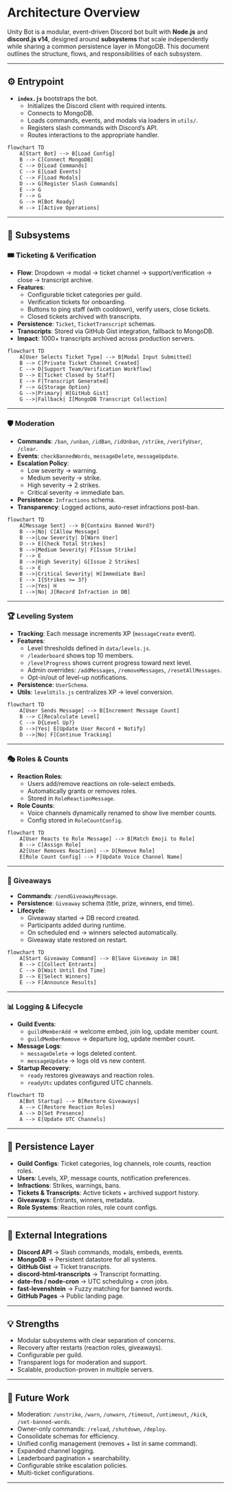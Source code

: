 # Architecture Overview

Unity Bot is a modular, event-driven Discord bot built with **Node.js** and **discord.js v14**, designed around **subsystems** that scale independently while sharing a common persistence layer in MongoDB. This document outlines the structure, flows, and responsibilities of each subsystem.

---

## ⚙️ Entrypoint
- **`index.js`** bootstraps the bot.
  - Initializes the Discord client with required intents.
  - Connects to MongoDB.
  - Loads commands, events, and modals via loaders in `utils/`.
  - Registers slash commands with Discord’s API.
  - Routes interactions to the appropriate handler.

```mermaid
flowchart TD
    A[Start Bot] --> B[Load Config]
    B --> C[Connect MongoDB]
    C --> D[Load Commands]
    C --> E[Load Events]
    C --> F[Load Modals]
    D --> G[Register Slash Commands]
    E --> G
    F --> G
    G --> H[Bot Ready]
    H --> I[Active Operations]
```

---

## 🧩 Subsystems

### 🎟 Ticketing & Verification
- **Flow**: Dropdown → modal → ticket channel → support/verification → close → transcript archive.
- **Features**:
  - Configurable ticket categories per guild.
  - Verification tickets for onboarding.
  - Buttons to ping staff (with cooldown), verify users, close tickets.
  - Closed tickets archived with transcripts.
- **Persistence**: `Ticket`, `TicketTranscript` schemas.
- **Transcripts**: Stored via GitHub Gist integration, fallback to MongoDB.
- **Impact**: 1000+ transcripts archived across production servers.

```mermaid
flowchart TD
    A[User Selects Ticket Type] --> B[Modal Input Submitted]
    B --> C[Private Ticket Channel Created]
    C --> D[Support Team/Verification Workflow]
    D --> E[Ticket Closed by Staff]
    E --> F[Transcript Generated]
    F --> G{Storage Option}
    G -->|Primary| H[GitHub Gist]
    G -->|Fallback| I[MongoDB Transcript Collection]
```

---

### 🛡 Moderation
- **Commands**: `/ban`, `/unban`, `/idBan`, `/idUnban`, `/strike`, `/verifyUser`, `/clear`.
- **Events**: `checkBannedWords`, `messageDelete`, `messageUpdate`.
- **Escalation Policy**:
  - Low severity → warning.
  - Medium severity → strike.
  - High severity → 2 strikes.
  - Critical severity → immediate ban.
- **Persistence**: `Infractions` schema.
- **Transparency**: Logged actions, auto-reset infractions post-ban.

```mermaid
flowchart TD
    A[Message Sent] --> B{Contains Banned Word?}
    B -->|No| C[Allow Message]
    B -->|Low Severity| D[Warn User]
    D --> E[Check Total Strikes]
    B -->|Medium Severity| F[Issue Strike]
    F --> E
    B -->|High Severity| G[Issue 2 Strikes]
    G --> E
    B -->|Critical Severity| H[Immediate Ban]
    E --> I{Strikes >= 3?}
    I -->|Yes| H
    I -->|No| J[Record Infraction in DB]
```

---

### 🏆 Leveling System
- **Tracking**: Each message increments XP (`messageCreate` event).
- **Features**:
  - Level thresholds defined in `data/levels.js`.
  - `/leaderboard` shows top 10 members.
  - `/levelProgress` shows current progress toward next level.
  - Admin overrides: `/addMessages`, `/removeMessages`, `/resetAllMessages`.
  - Opt-in/out of level-up notifications.
- **Persistence**: `UserSchema`.
- **Utils**: `levelUtils.js` centralizes XP → level conversion.

```mermaid
flowchart TD
    A[User Sends Message] --> B[Increment Message Count]
    B --> C[Recalculate Level]
    C --> D{Level Up?}
    D -->|Yes| E[Update User Record + Notify]
    D -->|No| F[Continue Tracking]
```

---

### 🎭 Roles & Counts
- **Reaction Roles**:
  - Users add/remove reactions on role-select embeds.
  - Automatically grants or removes roles.
  - Stored in `RoleReactionMessage`.
- **Role Counts**:
  - Voice channels dynamically renamed to show live member counts.
  - Config stored in `RoleCountConfig`.

```mermaid
flowchart TD
    A[User Reacts to Role Message] --> B[Match Emoji to Role]
    B --> C[Assign Role]
    A2[User Removes Reaction] --> D[Remove Role]
    E[Role Count Config] --> F[Update Voice Channel Name]
```

---

### 🎁 Giveaways
- **Commands**: `/sendGiveawayMessage`.
- **Persistence**: `Giveaway` schema (title, prize, winners, end time).
- **Lifecycle**:
  - Giveaway started → DB record created.
  - Participants added during runtime.
  - On scheduled end → winners selected automatically.
  - Giveaway state restored on restart.

```mermaid
flowchart TD
    A[Start Giveaway Command] --> B[Save Giveaway in DB]
    B --> C[Collect Entrants]
    C --> D[Wait Until End Time]
    D --> E[Select Winners]
    E --> F[Announce Results]
```

---

### 📊 Logging & Lifecycle
- **Guild Events**:
  - `guildMemberAdd` → welcome embed, join log, update member count.
  - `guildMemberRemove` → departure log, update member count.
- **Message Logs**:
  - `messageDelete` → logs deleted content.
  - `messageUpdate` → logs old vs new content.
- **Startup Recovery**:
  - `ready` restores giveaways and reaction roles.
  - `readyUtc` updates configured UTC channels.

```mermaid
flowchart TD
    A[Bot Startup] --> B[Restore Giveaways]
    A --> C[Restore Reaction Roles]
    A --> D[Set Presence]
    A --> E[Update UTC Channels]
```

---

## 📂 Persistence Layer
- **Guild Configs**: Ticket categories, log channels, role counts, reaction roles.
- **Users**: Levels, XP, message counts, notification preferences.
- **Infractions**: Strikes, warnings, bans.
- **Tickets & Transcripts**: Active tickets + archived support history.
- **Giveaways**: Entrants, winners, metadata.
- **Role Systems**: Reaction roles, role count configs.

---

## 🔗 External Integrations
- **Discord API** → Slash commands, modals, embeds, events.
- **MongoDB** → Persistent datastore for all systems.
- **GitHub Gist** → Ticket transcripts.
- **discord-html-transcripts** → Transcript formatting.
- **date-fns / node-cron** → UTC scheduling + cron jobs.
- **fast-levenshtein** → Fuzzy matching for banned words.
- **GitHub Pages** → Public landing page.

---

## 💡 Strengths
- Modular subsystems with clear separation of concerns.
- Recovery after restarts (reaction roles, giveaways).
- Configurable per guild.
- Transparent logs for moderation and support.
- Scalable, production-proven in multiple servers.

---

## 🔮 Future Work
- Moderation: `/unstrike`, `/warn`, `/unwarn`, `/timeout`, `/untimeout`, `/kick`, `/set-banned-words`.
- Owner-only commands: `/reload`, `/shutdown`, `/deploy`.
- Consolidate schemas for efficiency.
- Unified config management (removes + list in same command).
- Expanded channel logging.
- Leaderboard pagination + searchability.
- Configurable strike escalation policies.
- Multi-ticket configurations.

---